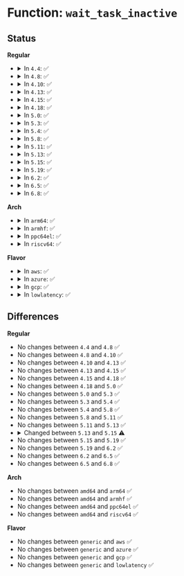 # Function: <code>wait_task_inactive</code>

## Status
<b>Regular</b>
<ul>
<li>
<details>
<summary>In <code>4.4</code>: ✅</summary>

```c
long unsigned int wait_task_inactive(struct task_struct *p, long int match_state);
```

**Collision:** Unique Global

**Inline:** No

**Transformation:** False

**Instances:**

```
In kernel/sched/core.c (ffffffff810abf40)
Location: kernel/sched/core.c:1427
Inline: False
Direct callers:
  - kernel/ptrace.c:ptrace_check_attach
  - fs/coredump.c:do_coredump
  - lib/syscall.c:task_current_syscall
  - lib/syscall.c:task_current_syscall
```
**Symbols:**

```
ffffffff810abf40-ffffffff810ac164: wait_task_inactive (STB_GLOBAL)
```
</details>
</li>
<li>
<details>
<summary>In <code>4.8</code>: ✅</summary>

```c
long unsigned int wait_task_inactive(struct task_struct *p, long int match_state);
```

**Collision:** Unique Global

**Inline:** No

**Transformation:** False

**Instances:**

```
In kernel/sched/core.c (ffffffff810aebd0)
Location: kernel/sched/core.c:1374
Inline: False
Direct callers:
  - kernel/ptrace.c:ptrace_check_attach
  - fs/coredump.c:do_coredump
  - lib/syscall.c:task_current_syscall
  - lib/syscall.c:task_current_syscall
```
**Symbols:**

```
ffffffff810aebd0-ffffffff810aed55: wait_task_inactive (STB_GLOBAL)
```
</details>
</li>
<li>
<details>
<summary>In <code>4.10</code>: ✅</summary>

```c
long unsigned int wait_task_inactive(struct task_struct *p, long int match_state);
```

**Collision:** Unique Global

**Inline:** No

**Transformation:** False

**Instances:**

```
In kernel/sched/core.c (ffffffff810b4d00)
Location: kernel/sched/core.c:1385
Inline: False
Direct callers:
  - kernel/ptrace.c:ptrace_check_attach
  - fs/coredump.c:do_coredump
  - lib/syscall.c:task_current_syscall
  - lib/syscall.c:task_current_syscall
```
**Symbols:**

```
ffffffff810b4d00-ffffffff810b4e88: wait_task_inactive (STB_GLOBAL)
```
</details>
</li>
<li>
<details>
<summary>In <code>4.13</code>: ✅</summary>

```c
long unsigned int wait_task_inactive(struct task_struct *p, long int match_state);
```

**Collision:** Unique Global

**Inline:** No

**Transformation:** False

**Instances:**

```
In kernel/sched/core.c (ffffffff810b0df0)
Location: kernel/sched/core.c:1317
Inline: False
Direct callers:
  - kernel/ptrace.c:ptrace_check_attach
  - fs/coredump.c:do_coredump
  - lib/syscall.c:task_current_syscall
  - lib/syscall.c:task_current_syscall
```
**Symbols:**

```
ffffffff810b0df0-ffffffff810b0f83: wait_task_inactive (STB_GLOBAL)
```
</details>
</li>
<li>
<details>
<summary>In <code>4.15</code>: ✅</summary>

```c
long unsigned int wait_task_inactive(struct task_struct *p, long int match_state);
```

**Collision:** Unique Global

**Inline:** No

**Transformation:** False

**Instances:**

```
In kernel/sched/core.c (ffffffff810b8240)
Location: kernel/sched/core.c:1336
Inline: False
Direct callers:
  - kernel/ptrace.c:ptrace_check_attach
  - fs/coredump.c:do_coredump
  - lib/syscall.c:task_current_syscall
  - lib/syscall.c:task_current_syscall
```
**Symbols:**

```
ffffffff810b8240-ffffffff810b83cc: wait_task_inactive (STB_GLOBAL)
```
</details>
</li>
<li>
<details>
<summary>In <code>4.18</code>: ✅</summary>

```c
long unsigned int wait_task_inactive(struct task_struct *p, long int match_state);
```

**Collision:** Unique Global

**Inline:** No

**Transformation:** False

**Instances:**

```
In kernel/sched/core.c (ffffffff810bfd40)
Location: kernel/sched/core.c:1334
Inline: False
Direct callers:
  - kernel/ptrace.c:ptrace_check_attach
  - kernel/kthread.c:kthread_park
  - fs/coredump.c:do_coredump
  - lib/syscall.c:task_current_syscall
  - lib/syscall.c:task_current_syscall
```
**Symbols:**

```
ffffffff810bfd40-ffffffff810bfec7: wait_task_inactive (STB_GLOBAL)
```
</details>
</li>
<li>
<details>
<summary>In <code>5.0</code>: ✅</summary>

```c
long unsigned int wait_task_inactive(struct task_struct *p, long int match_state);
```

**Collision:** Unique Global

**Inline:** No

**Transformation:** False

**Instances:**

```
In kernel/sched/core.c (ffffffff810c90b0)
Location: kernel/sched/core.c:1332
Inline: False
Direct callers:
  - kernel/ptrace.c:ptrace_check_attach
  - kernel/kthread.c:kthread_park
  - fs/coredump.c:do_coredump
  - lib/syscall.c:task_current_syscall
  - lib/syscall.c:task_current_syscall
  - drivers/powercap/idle_inject.c:idle_inject_stop
```
**Symbols:**

```
ffffffff810c90b0-ffffffff810c9237: wait_task_inactive (STB_GLOBAL)
```
</details>
</li>
<li>
<details>
<summary>In <code>5.3</code>: ✅</summary>

```c
long unsigned int wait_task_inactive(struct task_struct *p, long int match_state);
```

**Collision:** Unique Global

**Inline:** No

**Transformation:** False

**Instances:**

```
In kernel/sched/core.c (ffffffff810d0c70)
Location: kernel/sched/core.c:1772
Inline: False
Direct callers:
  - kernel/ptrace.c:ptrace_check_attach
  - kernel/kthread.c:kthread_park
  - fs/coredump.c:do_coredump
  - lib/syscall.c:task_current_syscall
  - lib/syscall.c:task_current_syscall
  - drivers/powercap/idle_inject.c:idle_inject_stop
```
**Symbols:**

```
ffffffff810d0c70-ffffffff810d0e0f: wait_task_inactive (STB_GLOBAL)
```
</details>
</li>
<li>
<details>
<summary>In <code>5.4</code>: ✅</summary>

```c
long unsigned int wait_task_inactive(struct task_struct *p, long int match_state);
```

**Collision:** Unique Global

**Inline:** No

**Transformation:** False

**Instances:**

```
In kernel/sched/core.c (ffffffff810dac20)
Location: kernel/sched/core.c:1892
Inline: False
Direct callers:
  - kernel/ptrace.c:ptrace_check_attach
  - kernel/kthread.c:kthread_park
  - fs/coredump.c:do_coredump
  - lib/syscall.c:task_current_syscall
  - lib/syscall.c:task_current_syscall
  - drivers/powercap/idle_inject.c:idle_inject_stop
```
**Symbols:**

```
ffffffff810dac20-ffffffff810dadbf: wait_task_inactive (STB_GLOBAL)
```
</details>
</li>
<li>
<details>
<summary>In <code>5.8</code>: ✅</summary>

```c
long unsigned int wait_task_inactive(struct task_struct *p, long int match_state);
```

**Collision:** Unique Global

**Inline:** No

**Transformation:** False

**Instances:**

```
In kernel/sched/core.c (ffffffff810e3ab0)
Location: kernel/sched/core.c:1962
Inline: False
Direct callers:
  - kernel/ptrace.c:ptrace_check_attach
  - kernel/kthread.c:kthread_park
  - fs/coredump.c:coredump_wait
  - lib/syscall.c:task_current_syscall
  - lib/syscall.c:task_current_syscall
  - drivers/powercap/idle_inject.c:idle_inject_stop
```
**Symbols:**

```
ffffffff810e3ab0-ffffffff810e3c4f: wait_task_inactive (STB_GLOBAL)
```
</details>
</li>
<li>
<details>
<summary>In <code>5.11</code>: ✅</summary>

```c
long unsigned int wait_task_inactive(struct task_struct *p, long int match_state);
```

**Collision:** Unique Global

**Inline:** No

**Transformation:** False

**Instances:**

```
In kernel/sched/core.c (ffffffff810e1500)
Location: kernel/sched/core.c:2588
Inline: False
Direct callers:
  - kernel/ptrace.c:ptrace_check_attach
  - kernel/kthread.c:kthread_park
  - fs/coredump.c:coredump_wait
  - lib/syscall.c:task_current_syscall
  - lib/syscall.c:task_current_syscall
  - drivers/powercap/idle_inject.c:idle_inject_stop
```
**Symbols:**

```
ffffffff810e1500-ffffffff810e169c: wait_task_inactive (STB_GLOBAL)
```
</details>
</li>
<li>
<details>
<summary>In <code>5.13</code>: ✅</summary>

```c
long unsigned int wait_task_inactive(struct task_struct *p, long int match_state);
```

**Collision:** Unique Global

**Inline:** No

**Transformation:** False

**Instances:**

```
In kernel/sched/core.c (ffffffff810e3310)
Location: kernel/sched/core.c:2609
Inline: False
Direct callers:
  - kernel/ptrace.c:ptrace_check_attach
  - kernel/kthread.c:kthread_park
  - fs/coredump.c:coredump_wait
  - lib/syscall.c:task_current_syscall
  - lib/syscall.c:task_current_syscall
  - drivers/powercap/idle_inject.c:idle_inject_stop
```
**Symbols:**

```
ffffffff810e3310-ffffffff810e34ac: wait_task_inactive (STB_GLOBAL)
```
</details>
</li>
<li>
<details>
<summary>In <code>5.15</code>: ✅</summary>

```c
long unsigned int wait_task_inactive(struct task_struct *p, unsigned int match_state);
```

**Collision:** Unique Global

**Inline:** No

**Transformation:** False

**Instances:**

```
In kernel/sched/core.c (ffffffff810f9db0)
Location: kernel/sched/core.c:3177
Inline: False
Direct callers:
  - kernel/ptrace.c:ptrace_check_attach
  - kernel/kthread.c:kthread_park
  - kernel/kthread.c:kthread_bind_mask
  - kernel/kthread.c:__kthread_bind
  - fs/coredump.c:coredump_wait
  - lib/syscall.c:task_current_syscall
  - lib/syscall.c:task_current_syscall
  - drivers/powercap/idle_inject.c:idle_inject_stop
```
**Symbols:**

```
ffffffff810f9db0-ffffffff810f9f77: wait_task_inactive (STB_GLOBAL)
```
</details>
</li>
<li>
<details>
<summary>In <code>5.19</code>: ✅</summary>

```c
long unsigned int wait_task_inactive(struct task_struct *p, unsigned int match_state);
```

**Collision:** Unique Global

**Inline:** No

**Transformation:** False

**Instances:**

```
In kernel/sched/core.c (ffffffff81116390)
Location: kernel/sched/core.c:3276
Inline: False
Direct callers:
  - kernel/ptrace.c:ptrace_check_attach
  - kernel/kthread.c:kthread_park
  - kernel/kthread.c:kthread_bind_mask
  - kernel/kthread.c:__kthread_bind
  - kernel/smpboot.c:__smpboot_create_thread
  - fs/coredump.c:coredump_wait
  - lib/syscall.c:task_current_syscall
  - lib/syscall.c:task_current_syscall
  - drivers/powercap/idle_inject.c:idle_inject_stop
```
**Symbols:**

```
ffffffff81116390-ffffffff81116558: wait_task_inactive (STB_GLOBAL)
```
</details>
</li>
<li>
<details>
<summary>In <code>6.2</code>: ✅</summary>

```c
long unsigned int wait_task_inactive(struct task_struct *p, unsigned int match_state);
```

**Collision:** Unique Global

**Inline:** No

**Transformation:** False

**Instances:**

```
In kernel/sched/core.c (ffffffff8113d870)
Location: kernel/sched/core.c:3332
Inline: False
Direct callers:
  - kernel/ptrace.c:ptrace_check_attach
  - kernel/kthread.c:kthread_park
  - kernel/kthread.c:kthread_bind_mask
  - kernel/kthread.c:__kthread_bind
  - kernel/smpboot.c:__smpboot_create_thread
  - fs/coredump.c:coredump_wait
  - lib/syscall.c:task_current_syscall
  - lib/syscall.c:task_current_syscall
  - drivers/powercap/idle_inject.c:idle_inject_stop
```
**Symbols:**

```
ffffffff8113d870-ffffffff8113da44: wait_task_inactive (STB_GLOBAL)
```
</details>
</li>
<li>
<details>
<summary>In <code>6.5</code>: ✅</summary>

```c
long unsigned int wait_task_inactive(struct task_struct *p, unsigned int match_state);
```

**Collision:** Unique Global

**Inline:** No

**Transformation:** False

**Instances:**

```
In kernel/sched/core.c (ffffffff81149f00)
Location: kernel/sched/core.c:2265
Inline: False
Direct callers:
  - kernel/ptrace.c:ptrace_check_attach
  - kernel/kthread.c:kthread_park
  - kernel/kthread.c:kthread_bind_mask
  - kernel/kthread.c:__kthread_bind
  - kernel/smpboot.c:__smpboot_create_thread
  - fs/coredump.c:coredump_wait
  - lib/syscall.c:task_current_syscall
  - lib/syscall.c:task_current_syscall
  - drivers/powercap/idle_inject.c:idle_inject_stop
```
**Symbols:**

```
ffffffff81149f00-ffffffff8114a0bd: wait_task_inactive (STB_GLOBAL)
```
</details>
</li>
<li>
<details>
<summary>In <code>6.8</code>: ✅</summary>

```c
long unsigned int wait_task_inactive(struct task_struct *p, unsigned int match_state);
```

**Collision:** Unique Global

**Inline:** No

**Transformation:** False

**Instances:**

```
In kernel/sched/core.c (ffffffff81155a00)
Location: kernel/sched/core.c:2293
Inline: False
Direct callers:
  - kernel/ptrace.c:ptrace_check_attach
  - kernel/kthread.c:kthread_park
  - kernel/kthread.c:kthread_bind_mask
  - kernel/kthread.c:__kthread_bind
  - kernel/smpboot.c:__smpboot_create_thread
  - fs/coredump.c:coredump_wait
  - lib/syscall.c:task_current_syscall
  - lib/syscall.c:task_current_syscall
  - drivers/powercap/idle_inject.c:idle_inject_stop
```
**Symbols:**

```
ffffffff81155a00-ffffffff81155c21: wait_task_inactive (STB_GLOBAL)
```
</details>
</li>
</ul>
<b>Arch</b>
<ul>
<li>
<details>
<summary>In <code>arm64</code>: ✅</summary>

```c
long unsigned int wait_task_inactive(struct task_struct *p, long int match_state);
```

**Collision:** Unique Global

**Inline:** No

**Transformation:** False

**Instances:**

```
In kernel/sched/core.c (ffff80001013a7f0)
Location: kernel/sched/core.c:1892
Inline: False
Direct callers:
  - kernel/ptrace.c:ptrace_check_attach
  - kernel/kthread.c:kthread_park
  - fs/coredump.c:do_coredump
  - lib/syscall.c:task_current_syscall
  - lib/syscall.c:task_current_syscall
  - drivers/powercap/idle_inject.c:idle_inject_stop
```
**Symbols:**

```
ffff80001013a7f0-ffff80001013a9cc: wait_task_inactive (STB_GLOBAL)
```
</details>
</li>
<li>
<details>
<summary>In <code>armhf</code>: ✅</summary>

```c
long unsigned int wait_task_inactive(struct task_struct *p, long int match_state);
```

**Collision:** Unique Global

**Inline:** No

**Transformation:** False

**Instances:**

```
In kernel/sched/core.c (c038a1cc)
Location: kernel/sched/core.c:1892
Inline: False
Direct callers:
  - kernel/ptrace.c:__se_sys_ptrace
  - kernel/kthread.c:kthread_park
  - fs/coredump.c:do_coredump
  - lib/syscall.c:task_current_syscall
  - lib/syscall.c:task_current_syscall
  - drivers/powercap/idle_inject.c:idle_inject_stop
```
**Symbols:**

```
c038a1cc-c038a3fc: wait_task_inactive (STB_GLOBAL)
```
</details>
</li>
<li>
<details>
<summary>In <code>ppc64el</code>: ✅</summary>

```c
long unsigned int wait_task_inactive(struct task_struct *p, long int match_state);
```

**Collision:** Unique Global

**Inline:** No

**Transformation:** False

**Instances:**

```
In kernel/sched/core.c (c000000000188180)
Location: kernel/sched/core.c:1892
Inline: False
Direct callers:
  - kernel/ptrace.c:ptrace_check_attach
  - kernel/kthread.c:kthread_park
  - fs/coredump.c:do_coredump
  - lib/syscall.c:task_current_syscall
  - lib/syscall.c:task_current_syscall
  - drivers/powercap/idle_inject.c:idle_inject_stop
```
**Symbols:**

```
c000000000188180-c000000000188448: wait_task_inactive (STB_GLOBAL)
```
</details>
</li>
<li>
<details>
<summary>In <code>riscv64</code>: ✅</summary>

```c
long unsigned int wait_task_inactive(struct task_struct *p, long int match_state);
```

**Collision:** Unique Global

**Inline:** No

**Transformation:** False

**Instances:**

```
In kernel/sched/core.c (ffffffe0000ea012)
Location: kernel/sched/core.c:1892
Inline: False
Direct callers:
  - kernel/ptrace.c:__se_sys_ptrace
  - kernel/kthread.c:kthread_park
  - fs/coredump.c:do_coredump
  - lib/syscall.c:task_current_syscall
  - lib/syscall.c:task_current_syscall
```
**Symbols:**

```
ffffffe0000ea012-ffffffe0000ea19c: wait_task_inactive (STB_GLOBAL)
```
</details>
</li>
</ul>
<b>Flavor</b>
<ul>
<li>
<details>
<summary>In <code>aws</code>: ✅</summary>

```c
long unsigned int wait_task_inactive(struct task_struct *p, long int match_state);
```

**Collision:** Unique Global

**Inline:** No

**Transformation:** False

**Instances:**

```
In kernel/sched/core.c (ffffffff810d50d0)
Location: kernel/sched/core.c:1892
Inline: False
Direct callers:
  - kernel/ptrace.c:ptrace_check_attach
  - kernel/kthread.c:kthread_park
  - fs/coredump.c:do_coredump
  - lib/syscall.c:task_current_syscall
  - lib/syscall.c:task_current_syscall
```
**Symbols:**

```
ffffffff810d50d0-ffffffff810d526f: wait_task_inactive (STB_GLOBAL)
```
</details>
</li>
<li>
<details>
<summary>In <code>azure</code>: ✅</summary>

```c
long unsigned int wait_task_inactive(struct task_struct *p, long int match_state);
```

**Collision:** Unique Global

**Inline:** No

**Transformation:** False

**Instances:**

```
In kernel/sched/core.c (ffffffff810c3720)
Location: kernel/sched/core.c:1892
Inline: False
Direct callers:
  - kernel/ptrace.c:ptrace_check_attach
  - kernel/kthread.c:kthread_park
  - fs/coredump.c:do_coredump
  - lib/syscall.c:task_current_syscall
  - lib/syscall.c:task_current_syscall
```
**Symbols:**

```
ffffffff810c3720-ffffffff810c38bf: wait_task_inactive (STB_GLOBAL)
```
</details>
</li>
<li>
<details>
<summary>In <code>gcp</code>: ✅</summary>

```c
long unsigned int wait_task_inactive(struct task_struct *p, long int match_state);
```

**Collision:** Unique Global

**Inline:** No

**Transformation:** False

**Instances:**

```
In kernel/sched/core.c (ffffffff810d1f10)
Location: kernel/sched/core.c:1892
Inline: False
Direct callers:
  - kernel/ptrace.c:ptrace_check_attach
  - kernel/kthread.c:kthread_park
  - fs/coredump.c:do_coredump
  - lib/syscall.c:task_current_syscall
  - lib/syscall.c:task_current_syscall
  - drivers/powercap/idle_inject.c:idle_inject_stop
```
**Symbols:**

```
ffffffff810d1f10-ffffffff810d20af: wait_task_inactive (STB_GLOBAL)
```
</details>
</li>
<li>
<details>
<summary>In <code>lowlatency</code>: ✅</summary>

```c
long unsigned int wait_task_inactive(struct task_struct *p, long int match_state);
```

**Collision:** Unique Global

**Inline:** No

**Transformation:** False

**Instances:**

```
In kernel/sched/core.c (ffffffff810dc950)
Location: kernel/sched/core.c:1892
Inline: False
Direct callers:
  - kernel/kthread.c:kthread_park
  - fs/coredump.c:do_coredump
  - lib/syscall.c:task_current_syscall
  - lib/syscall.c:task_current_syscall
  - drivers/powercap/idle_inject.c:idle_inject_stop
```
**Symbols:**

```
ffffffff810dc950-ffffffff810dcb32: wait_task_inactive (STB_GLOBAL)
```
</details>
</li>
</ul>

## Differences
<b>Regular</b>
<ul>
<li>
No changes between <code>4.4</code> and <code>4.8</code> ✅
</li>
<li>
No changes between <code>4.8</code> and <code>4.10</code> ✅
</li>
<li>
No changes between <code>4.10</code> and <code>4.13</code> ✅
</li>
<li>
No changes between <code>4.13</code> and <code>4.15</code> ✅
</li>
<li>
No changes between <code>4.15</code> and <code>4.18</code> ✅
</li>
<li>
No changes between <code>4.18</code> and <code>5.0</code> ✅
</li>
<li>
No changes between <code>5.0</code> and <code>5.3</code> ✅
</li>
<li>
No changes between <code>5.3</code> and <code>5.4</code> ✅
</li>
<li>
No changes between <code>5.4</code> and <code>5.8</code> ✅
</li>
<li>
No changes between <code>5.8</code> and <code>5.11</code> ✅
</li>
<li>
No changes between <code>5.11</code> and <code>5.13</code> ✅
</li>
<li>
<details>
<summary>Changed between <code>5.13</code> and <code>5.15</code> ⚠️</summary>
<ul>
<li>
<b>Param type changed. </b>
<code>long int match_state</code> ➡️ <code>unsigned int match_state</code>
</li>
</ul>
</details>
</li>
<li>
No changes between <code>5.15</code> and <code>5.19</code> ✅
</li>
<li>
No changes between <code>5.19</code> and <code>6.2</code> ✅
</li>
<li>
No changes between <code>6.2</code> and <code>6.5</code> ✅
</li>
<li>
No changes between <code>6.5</code> and <code>6.8</code> ✅
</li>
</ul>
<b>Arch</b>
<ul>
<li>
No changes between <code>amd64</code> and <code>arm64</code> ✅
</li>
<li>
No changes between <code>amd64</code> and <code>armhf</code> ✅
</li>
<li>
No changes between <code>amd64</code> and <code>ppc64el</code> ✅
</li>
<li>
No changes between <code>amd64</code> and <code>riscv64</code> ✅
</li>
</ul>
<b>Flavor</b>
<ul>
<li>
No changes between <code>generic</code> and <code>aws</code> ✅
</li>
<li>
No changes between <code>generic</code> and <code>azure</code> ✅
</li>
<li>
No changes between <code>generic</code> and <code>gcp</code> ✅
</li>
<li>
No changes between <code>generic</code> and <code>lowlatency</code> ✅
</li>
</ul>
